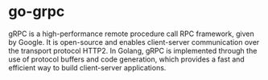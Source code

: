 # go-grpc
gRPC is a high-performance remote procedure call RPC framework, given by Google. It is open-source and enables client-server communication over the transport protocol HTTP2.  In Golang, gRPC is implemented through the use of protocol buffers and code generation, which provides a fast and efficient way to build client-server applications.
